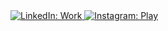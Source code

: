 <a href="https://www.linkedin.com/in/terraelise/">
  <img src="https://img.shields.io/badge/Come_for_the_business-blue?style=for-the-badge&logo=linkedin&logoColor=white" alt="LinkedIn: Work"/>
</a>

<a href="https://www.instagram.com/terraelise/">
  <img src="https://img.shields.io/badge/Stay_for_my_adventures-E4405F?style=for-the-badge&logo=instagram&logoColor=white" alt="Instagram: Play"/>
</a>
